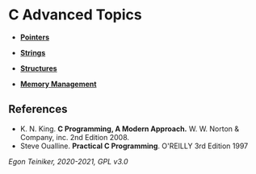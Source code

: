 # C Advanced Topics

* [**Pointers**](https://github.com/teiniker/teiniker-lectures-computerscience/tree/master/c-advanced/pointers)

* [**Strings**](https://github.com/teiniker/teiniker-lectures-computerscience/tree/master/c-advanced/strings) 

* [**Structures**](https://github.com/teiniker/teiniker-lectures-computerscience/tree/master/c-advanced/structures)

* [**Memory Management**](https://github.com/teiniker/teiniker-lectures-computerscience/tree/master/c-advanced/memory-management)




## References
* K. N. King. **C Programming, A Modern Approach.** W. W. Norton & Company, inc. 2nd Edition 2008.
* Steve Oualline. **Practical C Programming**. O'REILLY 3rd Edition 1997

*Egon Teiniker, 2020-2021, GPL v3.0* 
